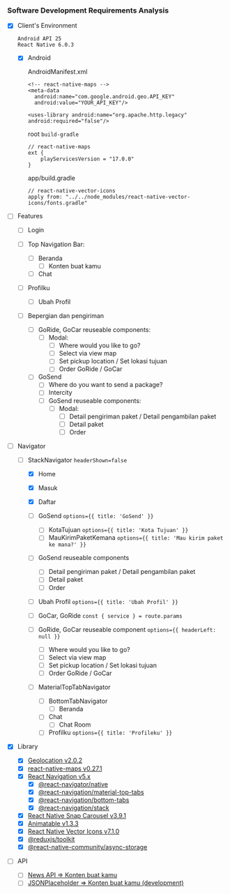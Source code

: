 ### Software Development Requirements Analysis

- [x] Client's Environment

  ```
  Android API 25
  React Native 6.0.3
  ```

  - [x] Android

    AndroidManifest.xml

    ```
    <!-- react-native-maps -->
    <meta-data
      android:name="com.google.android.geo.API_KEY"
      android:value="YOUR_API_KEY"/>

    <uses-library android:name="org.apache.http.legacy" android:required="false"/>
    ```

    root `build-gradle`

    ```
    // react-native-maps
    ext {
        playServicesVersion = "17.0.0"
    }
    ```

    app/build.gradle

    ```
    // react-native-vector-icons
    apply from: "../../node_modules/react-native-vector-icons/fonts.gradle"
    ```

- [ ] Features

  - [ ] Login

  - [ ] Top Navigation Bar:
    - [ ] Beranda
      - [ ] Konten buat kamu
    - [ ] Chat
  - [ ] Profilku
    - [ ] Ubah Profil
  - [ ] Bepergian dan pengiriman
    - [ ] GoRide, GoCar reuseable components:
      - [ ] Modal:
        - [ ] Where would you like to go?
        - [ ] Select via view map
        - [ ] Set pickup location / Set lokasi tujuan
        - [ ] Order GoRide / GoCar
    - [ ] GoSend
      - [ ] Where do you want to send a package?
      - [ ] Intercity
      - [ ] GoSend reuseable components:
        - [ ] Modal:
          - [ ] Detail pengiriman paket / Detail pengambilan paket
          - [ ] Detail paket
          - [ ] Order

- [ ] Navigator

  - [ ] StackNavigator `headerShown=false`

    - [x] Home
    - [x] Masuk
    - [x] Daftar
    - [ ] GoSend `options={{ title: 'GoSend' }}`
      - [ ] KotaTujuan `options={{ title: 'Kota Tujuan' }}`
      - [ ] MauKirimPaketKemana `options={{ title: 'Mau kirim paket ke mana?' }}`
    - [ ] GoSend reuseable components
      - [ ] Detail pengiriman paket / Detail pengambilan paket
      - [ ] Detail paket
      - [ ] Order
    - [ ] Ubah Profil `options={{ title: 'Ubah Profil' }}`
    - [ ] GoCar, GoRide `const { service } = route.params`
    - [ ] GoRide, GoCar reuseable component `options={{ headerLeft: null }}`

      - [ ] Where would you like to go?
      - [ ] Select via view map
      - [ ] Set pickup location / Set lokasi tujuan
      - [ ] Order GoRide / GoCar

    - [ ] MaterialTopTabNavigator
      - [ ] BottomTabNavigator
        - [ ] Beranda
      - [ ] Chat
        - [ ] Chat Room
      - [ ] Profilku `options={{ title: 'Profileku' }}`

- [x] Library

  - [x] [Geolocation v2.0.2](https://github.com/react-native-community/react-native-geolocation)
  - [x] [react-native-maps v0.27.1](https://github.com/react-native-community/react-native-maps)
  - [x] [React Navigation v5.x](https://reactnavigation.org/versions)
    - [x] [@react-navigator/native](https://reactnavigation.org/docs/getting-started/)
    - [x] [@react-navigation/material-top-tabs](https://reactnavigation.org/docs/material-top-tab-navigator/)
    - [x] [@react-navigation/bottom-tabs](https://reactnavigation.org/docs/bottom-tab-navigator/)
    - [x] [@react-navigation/stack](https://reactnavigation.org/docs/stack-navigator)
  - [x] [React Native Snap Carousel v3.9.1](https://github.com/archriss/react-native-snap-carousel)
  - [x] [Animatable v1.3.3](https://github.com/oblador/react-native-animatable)
  - [x] [React Native Vector Icons v7.1.0](https://github.com/oblador/react-native-vector-icons)
  - [x] [@reduxjs/toolkit](https://redux-toolkit.js.org/introduction/quick-start)
  - [x] [@react-native-community/async-storage](https://react-native-community.github.io/async-storage/docs/usage)

- [ ] API
  - [ ] [News API => Konten buat kamu](https://newsapi.org/)
  - [ ] [JSONPlaceholder => Konten buat kamu (development)](https://jsonplaceholder.typicode.com/)
